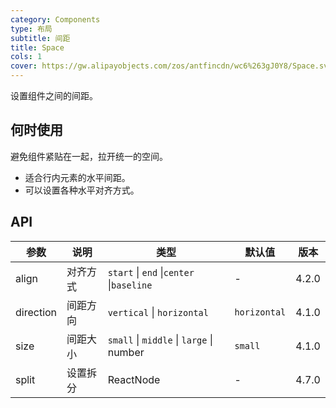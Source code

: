 ```yaml
---
category: Components
type: 布局
subtitle: 间距
title: Space
cols: 1
cover: https://gw.alipayobjects.com/zos/antfincdn/wc6%263gJ0Y8/Space.svg
---
```


设置组件之间的间距。

## 何时使用

避免组件紧贴在一起，拉开统一的空间。

- 适合行内元素的水平间距。
- 可以设置各种水平对齐方式。

## API

| 参数      | 说明     | 类型                                     | 默认值       | 版本  |
| --------- | -------- | ---------------------------------------- | ------------ | ----- |
| align     | 对齐方式 | `start` \| `end` \|`center` \|`baseline` | -            | 4.2.0 |
| direction | 间距方向 | `vertical` \| `horizontal`               | `horizontal` | 4.1.0 |
| size      | 间距大小 | `small` \| `middle` \| `large` \| number | `small`      | 4.1.0 |
| split     | 设置拆分 | ReactNode                                | -            | 4.7.0 |
